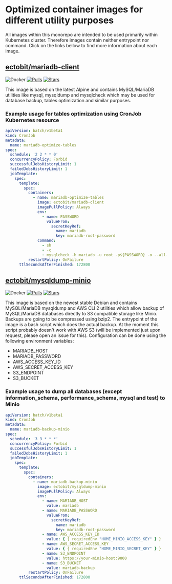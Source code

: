 # Optimized container images for different utility purposes

All images within this monorepo are intended to be used primarily within Kubernetes cluster. Therefore images contain neither entrypoint nor command. Click on the links bellow to find more information about each image.

## [ectobit/mariadb-client](https://hub.docker.com/repository/docker/ectobit/mariadb-client)

![Docker](https://github.com/ectobit/container-images/workflows/mariadb-client/badge.svg)
[![Pulls](https://img.shields.io/docker/pulls/ectobit/mariadb-client)](https://hub.docker.com/r/ectobit/mariadb-client)
[![Stars](https://img.shields.io/docker/stars/ectobit/mariadb-client)](https://hub.docker.com/r/ectobit/mariadb-client)

This image is based on the latest Alpine and contains MySQL/MariaDB utilities like mysql, mysqldump and mysqlcheck which may be used for database backup, tables optimization and similar purposes.

### Example usage for tables optimization using CronJob Kubernetes resource

```yaml
apiVersion: batch/v1beta1
kind: CronJob
metadata:
  name: mariadb-optimize-tables
spec:
  schedule: '2 2 * * 0'
  concurrencyPolicy: Forbid
  successfulJobsHistoryLimit: 1
  failedJobsHistoryLimit: 1
  jobTemplate:
    spec:
      template:
        spec:
          containers:
            - name: mariadb-optimize-tables
              image: ectobit/mariadb-client
              imagePullPolicy: Always
              env:
                - name: PASSWORD
                  valueFrom:
                    secretKeyRef:
                      name: mariadb
                      key: mariadb-root-password
              command:
                - sh
                - -c
                - mysqlcheck -h mariadb -u root -p${PASSWORD} -o --all-databases
          restartPolicy: OnFailure
      ttlSecondsAfterFinished: 172800
```

## [ectobit/mysqldump-minio](https://hub.docker.com/repository/docker/ectobit/mysqldump-minio)

![Docker](https://github.com/ectobit/container-images/workflows/mysqldump-minio/badge.svg)
[![Pulls](https://img.shields.io/docker/pulls/ectobit/mysqldump-minio)](https://hub.docker.com/r/ectobit/mysqldump-minio)
[![Stars](https://img.shields.io/docker/stars/ectobit/mysqldump-minio)](https://hub.docker.com/r/ectobit/mysqldump-minio)

This image is based on the newest stable Debian and contains MySQL/MariaDB mysqldump and AWS CLI 2 utilities which allow backup of MySQL/MariaDB databases directly to S3 compatible storage like Minio. Backups are going to be compressed using bzip2. The entrypoint of the image is a bash script which does the actual backup. At the moment this script probably doesn't work with AWS S3 (will be implemented just upon request, please open an issue for this). Configuration can be done using the following environment variables:

- MARIADB_HOST
- MARIADB_PASSWORD
- AWS_ACCESS_KEY_ID
- AWS_SECRET_ACCESS_KEY
- S3_ENDPOINT
- S3_BUCKET

### Example usage to dump all databases (except information_schema, performance_schema, mysql and test) to Minio

```yaml
apiVersion: batch/v1beta1
kind: CronJob
metadata:
  name: mariadb-backup-minio
spec:
  schedule: '3 3 * * *'
  concurrencyPolicy: Forbid
  successfulJobsHistoryLimit: 1
  failedJobsHistoryLimit: 1
  jobTemplate:
    spec:
      template:
        spec:
          containers:
            - name: mariadb-backup-minio
              image: ectobit/mysqldump-minio
              imagePullPolicy: Always
              env:
                - name: MARIADB_HOST
                  value: mariadb
                - name: MARIADB_PASSWORD
                  valueFrom:
                    secretKeyRef:
                      name: mariadb
                      key: mariadb-root-password
                - name: AWS_ACCESS_KEY_ID
                  value: { { requiredEnv "HOME_MINIO_ACCESS_KEY" } }
                - name: AWS_SECRET_ACCESS_KEY
                  value: { { requiredEnv "HOME_MINIO_SECRET_KEY" } }
                - name: S3_ENDPOINT
                  value: https://your-minio-host:9000
                - name: S3_BUCKET
                  value: mariadb-backup
          restartPolicy: OnFailure
      ttlSecondsAfterFinished: 172800
```
